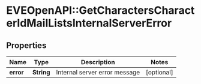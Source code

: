 # EVEOpenAPI::GetCharactersCharacterIdMailListsInternalServerError

## Properties
Name | Type | Description | Notes
------------ | ------------- | ------------- | -------------
**error** | **String** | Internal server error message | [optional] 


